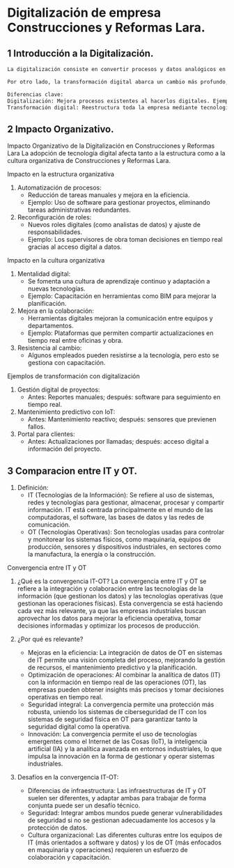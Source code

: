 # Digitalización de empresa Construcciones y Reformas Lara.
## 1 Introducción a la Digitalización.
```bash
La digitalización consiste en convertir procesos y datos analógicos en formatos digitales. En el contexto empresarial, esto incluye actividades como automatizar tareas, digitalizar documentos y usar tecnología para hacer más eficientes los flujos de trabajo. Es un paso inicial hacia el uso de tecnología para optimizar operaciones.
```
```bash
Por otro lado, la transformación digital abarca un cambio más profundo, implicando la integración completa de tecnologías digitales en todos los aspectos de una organización. Va más allá de simplemente digitalizar procesos, rediseñando el modelo de negocio, la cultura organizativa y las estrategias para aprovechar al máximo las oportunidades del entorno digital.
```

```bash
Diferencias clave:
Digitalización: Mejora procesos existentes al hacerlos digitales. Ejemplo: almacenar planos en formato digital.
Transformación digital: Reestructura toda la empresa mediante tecnología. Ejemplo: adoptar plataformas BIM para diseñar, planificar y ejecutar proyectos de construcción.
```

## 2 Impacto Organizativo.
Impacto Organizativo de la Digitalización en Construcciones y Reformas Lara
La adopción de tecnología digital afecta tanto a la estructura como a la cultura organizativa de Construcciones y Reformas Lara.

Impacto en la estructura organizativa
1. Automatización de procesos:
    - Reducción de tareas manuales y mejora en la eficiencia.
    - Ejemplo: Uso de software para gestionar proyectos, eliminando tareas administrativas redundantes.
2. Reconfiguración de roles:
    - Nuevos roles digitales (como analistas de datos) y ajuste de responsabilidades.
    - Ejemplo: Los supervisores de obra toman decisiones en tiempo real gracias al acceso digital a datos.

Impacto en la cultura organizativa
1. Mentalidad digital:
    - Se fomenta una cultura de aprendizaje continuo y adaptación a nuevas tecnologías.
    - Ejemplo: Capacitación en herramientas como BIM para mejorar la planificación.
2. Mejora en la colaboración:
    - Herramientas digitales mejoran la comunicación entre equipos y departamentos.
    - Ejemplo: Plataformas que permiten compartir actualizaciones en tiempo real entre oficinas y obra.
3. Resistencia al cambio:
    - Algunos empleados pueden resistirse a la tecnología, pero esto se gestiona con capacitación.

Ejemplos de transformación con digitalización
1. Gestión digital de proyectos:
    - Antes: Reportes manuales; después: software para seguimiento en tiempo real.
2. Mantenimiento predictivo con IoT:
    - Antes: Mantenimiento reactivo; después: sensores que previenen fallos.
3. Portal para clientes:
    - Antes: Actualizaciones por llamadas; después: acceso digital a información del proyecto.

## 3 Comparacion entre IT y OT.
1. Definición:
    - IT (Tecnologías de la Información): Se refiere al uso de sistemas, redes y tecnologías para gestionar, almacenar, procesar y compartir información. IT está centrada principalmente en el mundo de las computadoras, el software, las bases de datos y las redes de comunicación.
    - OT (Tecnologías Operativas): Son tecnologías usadas para controlar y monitorear los sistemas físicos, como maquinaria, equipos de producción, sensores y dispositivos industriales, en sectores como la manufactura, la energía o la construcción.

Convergencia entre IT y OT
1. ¿Qué es la convergencia IT-OT? La convergencia entre IT y OT se refiere a la integración y colaboración entre las tecnologías de la información (que gestionan los datos) y las tecnologías operativas (que gestionan las operaciones físicas). Esta convergencia se está haciendo cada vez más relevante, ya que las empresas industriales buscan aprovechar los datos para mejorar la eficiencia operativa, tomar decisiones informadas y optimizar los procesos de producción.

2. ¿Por qué es relevante?
    - Mejoras en la eficiencia: La integración de datos de OT en sistemas de IT permite una visión completa del proceso, mejorando la gestión de recursos, el mantenimiento predictivo y la planificación.
    - Optimización de operaciones: Al combinar la analítica de datos (IT) con la información en tiempo real de las operaciones (OT), las empresas pueden obtener insights más precisos y tomar decisiones operativas en tiempo real.
    - Seguridad integral: La convergencia permite una protección más robusta, uniendo los sistemas de ciberseguridad de IT con los sistemas de seguridad física en OT para garantizar tanto la seguridad digital como la operativa.
    - Innovación: La convergencia permite el uso de tecnologías emergentes como el Internet de las Cosas (IoT), la inteligencia artificial (IA) y la analítica avanzada en entornos industriales, lo que impulsa la innovación en la forma de gestionar y operar sistemas industriales.

3. Desafíos en la convergencia IT-OT:
    - Diferencias de infraestructura: Las infraestructuras de IT y OT suelen ser diferentes, y adaptar ambas para trabajar de forma conjunta puede ser un desafío técnico.
    - Seguridad: Integrar ambos mundos puede generar vulnerabilidades de seguridad si no se gestionan adecuadamente los accesos y la protección de datos.
    - Cultura organizacional: Las diferentes culturas entre los equipos de IT (más orientados a software y datos) y los de OT (más enfocados en maquinaria y operaciones) requieren un esfuerzo de colaboración y capacitación.
